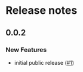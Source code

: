 # Release notes

<!-- do not remove -->

## 0.0.2

### New Features

- initial public release ([#1](https://github.com/fastai/fastdoc/issues/1))

